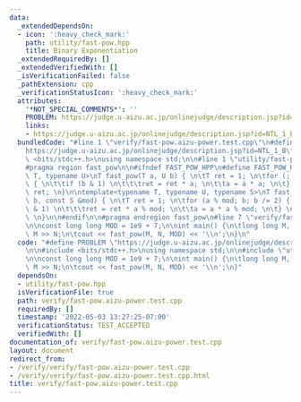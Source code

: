 ```yaml
---
data:
  _extendedDependsOn:
  - icon: ':heavy_check_mark:'
    path: utility/fast-pow.hpp
    title: Binary Exponentiation
  _extendedRequiredBy: []
  _extendedVerifiedWith: []
  _isVerificationFailed: false
  _pathExtension: cpp
  _verificationStatusIcon: ':heavy_check_mark:'
  attributes:
    '*NOT_SPECIAL_COMMENTS*': ''
    PROBLEM: https://judge.u-aizu.ac.jp/onlinejudge/description.jsp?id=NTL_1_B
    links:
    - https://judge.u-aizu.ac.jp/onlinejudge/description.jsp?id=NTL_1_B
  bundledCode: "#line 1 \"verify/fast-pow.aizu-power.test.cpp\"\n#define PROBLEM \"\
    https://judge.u-aizu.ac.jp/onlinejudge/description.jsp?id=NTL_1_B\"\n\n#include\
    \ <bits/stdc++.h>\nusing namespace std;\n\n#line 1 \"utility/fast-pow.hpp\"\n\
    #pragma region fast_pow\n\n#ifndef FAST_POW_HPP\n#define FAST_POW_HPP\n\ntemplate<typename\
    \ T, typename U>\nT fast_pow(T a, U b) { \n\tT ret = 1; \n\tfor (; b; b /= 2)\
    \ { \n\t\tif (b & 1) \n\t\t\tret = ret * a; \n\t\ta = a * a; \n\t} \n\treturn\
    \ ret; \n}\n\ntemplate<typename T, typename U, typename S>\nT fast_pow(T a, U\
    \ b, const S &mod) { \n\tT ret = 1; \n\tfor (a % mod; b; b /= 2) { \n\t\tif (b\
    \ & 1) \n\t\t\tret = ret * a % mod; \n\t\ta = a * a % mod; \n\t} \n\treturn ret;\
    \ \n}\n\n#endif\n\n#pragma endregion fast_pow\n#line 7 \"verify/fast-pow.aizu-power.test.cpp\"\
    \n\nconst long long MOD = 1e9 + 7;\n\nint main() {\n\tlong long M, N;\n\tcin >>\
    \ M >> N;\n\tcout << fast_pow(M, N, MOD) << '\\n';\n}\n"
  code: "#define PROBLEM \"https://judge.u-aizu.ac.jp/onlinejudge/description.jsp?id=NTL_1_B\"\
    \n\n#include <bits/stdc++.h>\nusing namespace std;\n\n#include \"utility/fast-pow.hpp\"\
    \n\nconst long long MOD = 1e9 + 7;\n\nint main() {\n\tlong long M, N;\n\tcin >>\
    \ M >> N;\n\tcout << fast_pow(M, N, MOD) << '\\n';\n}"
  dependsOn:
  - utility/fast-pow.hpp
  isVerificationFile: true
  path: verify/fast-pow.aizu-power.test.cpp
  requiredBy: []
  timestamp: '2022-05-03 13:27:25-07:00'
  verificationStatus: TEST_ACCEPTED
  verifiedWith: []
documentation_of: verify/fast-pow.aizu-power.test.cpp
layout: document
redirect_from:
- /verify/verify/fast-pow.aizu-power.test.cpp
- /verify/verify/fast-pow.aizu-power.test.cpp.html
title: verify/fast-pow.aizu-power.test.cpp
---
```


